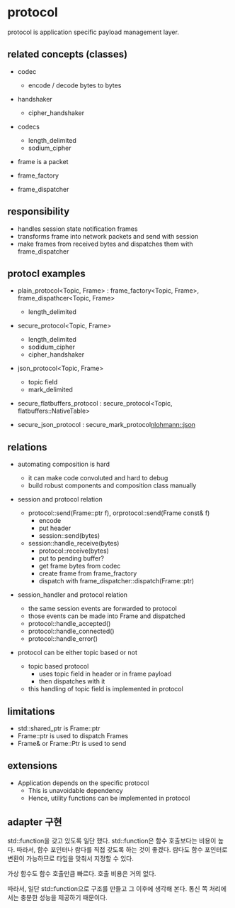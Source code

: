 # protocol 

protocol is application specific payload management layer. 

## related concepts (classes)

- codec 
    - encode / decode bytes to bytes    

- handshaker 
    - cipher_handshaker

- codecs
  - length_delimited
  - sodium_cipher  

- frame is a packet
- frame_factory<Frame>
- frame_dispatcher<Frame>

## responsibility 

- handles session state notification frames 
- transforms frame into network packets and send with session 
- make frames from received bytes and dispatches them with frame_dispatcher 

## protocl examples 

- plain_protocol<Topic, Frame> : frame_factory<Topic, Frame>, frame_dispathcer<Topic, Frame>
    - length_delimited 

- secure_protocol<Topic, Frame>
    - length_delimited 
    - sodidum_cipher 
    - cipher_handshaker

- json_protocol<Topic, Frame>
    - topic field
    - mark_delimited

- secure_flatbuffers_protocol : secure_protocol<Topic, flatbuffers::NativeTable>
- secure_json_protocol : secure_mark_protocol<nlohmann::json>

## relations

- automating composition is hard 
    - it can make code convoluted and hard to debug 
    - build robust components and composition class manually

- session and protocol relation 
    - protocol::send(Frame::ptr f), orprotocol::send(Frame const& f) 
        - encode
        - put header 
        - session::send(bytes)
    - session::handle_receive(bytes)
        - protocol::receive(bytes)
        - put to pending buffer? 
        - get frame bytes from codec 
        - create frame from frame_fractory<Frame>
        - dispatch with frame_dispatcher<Frame>::dispatch(Frame::ptr)

- session_handler and protocol relation 
    - the same session events are forwarded to protocol 
    - those events can be made into Frame and dispatched 
    - protocol::handle_accepted() 
    - protocol::handle_connected() 
    - protocol::handle_error()

- protocol can be either topic based or not
    - topic based protocol 
      - uses topic field in header or in frame payload 
      - then dispatches with it 
    - this handling of topic field is implemented in protocol 
  
## limitations 

- std::shared_ptr<Frame> is Frame::ptr
- Frame::ptr is used to dispatch Frames 
- Frame& or Frame::Ptr is used to send 

## extensions

- Application depends on the specific protocol 
  - This is unavoidable dependency 
  - Hence, utility functions can be implemented in protocol 

## adapter 구현 

std::function을 갖고 있도록 일단 했다. std::function은 함수 호출보다는 비용이 높다. 
따라서, 함수 포인터나 람다를 직접 갖도록 하는 것이 좋겠다. 
람다도 함수 포인터로 변환이 가능하므로 타잎을 맞춰서 지정할 수 있다. 

가상 함수도 함수 호출만큼 빠르다. 호출 비용은 거의 없다. 

따라서, 일단 std::function으로 구조를 만들고 그 이후에 생각해 본다. 통신 쪽 처리에서는 
충분한 성능을 제공하기 때문이다. 


